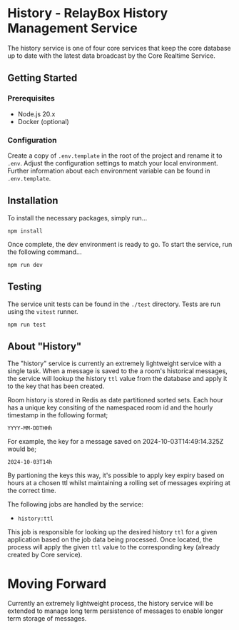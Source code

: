 # History - RelayBox History Management Service

The history service is one of four core services that keep the core database up to date with the latest data broadcast by the Core Realtime Service.

## Getting Started

### Prerequisites

- Node.js 20.x
- Docker (optional)

### Configuration

Create a copy of `.env.template` in the root of the project and rename it to `.env`. Adjust the configuration settings to match your local environment. Further information about each environment variable can be found in `.env.template`.

## Installation

To install the necessary packages, simply run...

```
npm install
```

Once complete, the dev environment is ready to go. To start the service, run the following command...

```
npm run dev
```

## Testing

The service unit tests can be found in the `./test` directory. Tests are run using the `vitest` runner.

```
npm run test
```

## About "History"

The "history" service is currently an extremely lightweight service with a single task. When a message is saved to the a room's historical messages, the service will lookup the history `ttl` value from the database and apply it to the key that has been created.

<!-- ![RelayBox system diagram, highlight History](/assets/system/relaybox-system-history.png) -->

Room history is stored in Redis as date partitioned sorted sets. Each hour has a unique key consiting of the namespaced room id and the hourly timestamp in the following format;

`YYYY-MM-DDTHHh`

For example, the key for a message saved on 2024-10-03T14:49:14.325Z would be;

`2024-10-03T14h`

By partioning the keys this way, it's possible to apply key expiry based on hours at a chosen ttl whilst maintaining a rolling set of messages expiring at the correct time.

The following jobs are handled by the service:

- `history:ttl`

This job is responsible for looking up the desired history `ttl` for a given application based on the job data being processed. Once located, the process will apply the given `ttl` value to the corresponding key (already created by Core service).

# Moving Forward

Currently an extremely lightweight process, the history service will be extended to manage long term persistence of messages to enable longer term storage of messages.

